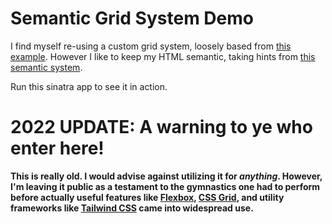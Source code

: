 # Semantic Grid System Demo

I find myself re-using a custom grid system, loosely based from [this example](http://webdesignerwall.com/tutorials/the-simpler-css-grid). However I like to keep my HTML semantic, taking hints from [this semantic system](http://semantic.gs/).

Run this sinatra app to see it in action.

# **2022 UPDATE:** A warning to ye who enter here!

**This is really old. I would advise against utilizing it for _anything_. However, I'm leaving it public as a testament to the gymnastics one had to perform before actually useful features like [Flexbox](https://css-tricks.com/snippets/css/a-guide-to-flexbox/), [CSS Grid](https://developer.mozilla.org/en-US/docs/Web/CSS/grid), and utility frameworks like [Tailwind CSS](https://tailwindcss.com/) came into widespread use.**
